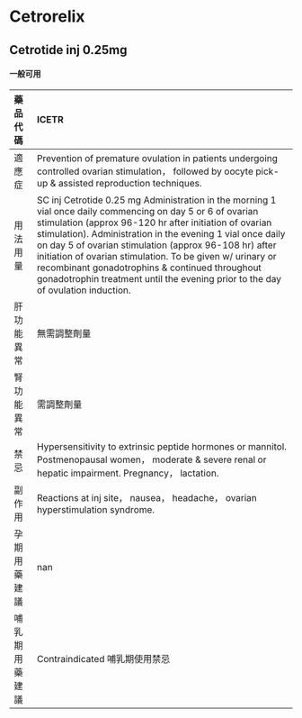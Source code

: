 # Cetrorelix

## Cetrotide inj 0.25mg

#### 一般可用

| 藥品代碼       | ICETR                                                                                                                                                                                                                                                                                                                                                                                                                                                                                           |
|:---------------|:------------------------------------------------------------------------------------------------------------------------------------------------------------------------------------------------------------------------------------------------------------------------------------------------------------------------------------------------------------------------------------------------------------------------------------------------------------------------------------------------|
| 適應症         | Prevention of premature ovulation in patients undergoing controlled ovarian stimulation， followed by oocyte pick-up & assisted reproduction techniques.                                                                                                                                                                                                                                                                                                                                        |
| 用法用量       | SC inj Cetrotide 0.25 mg Administration in the morning 1 vial once daily commencing on day 5 or 6 of ovarian stimulation (approx 96-120 hr after initiation of ovarian stimulation). Administration in the evening 1 vial once daily on day 5 of ovarian stimulation (approx 96-108 hr) after initiation of ovarian stimulation. To be given w/ urinary or recombinant gonadotrophins & continued throughout gonadotrophin treatment until the evening prior to the day of ovulation induction. |
| 肝功能異常     | 無需調整劑量                                                                                                                                                                                                                                                                                                                                                                                                                                                                                    |
| 腎功能異常     | 需調整劑量                                                                                                                                                                                                                                                                                                                                                                                                                                                                                      |
| 禁忌           | Hypersensitivity to extrinsic peptide hormones or mannitol. Postmenopausal women， moderate & severe renal or hepatic impairment. Pregnancy， lactation.                                                                                                                                                                                                                                                                                                                                        |
| 副作用         | Reactions at inj site， nausea， headache， ovarian hyperstimulation syndrome.                                                                                                                                                                                                                                                                                                                                                                                                                  |
| 孕期用藥建議   | nan                                                                                                                                                                                                                                                                                                                                                                                                                                                                                             |
| 哺乳期用藥建議 | Contraindicated 哺乳期使用禁忌                                                                                                                                                                                                                                                                                                                                                                                                                                                                  |

